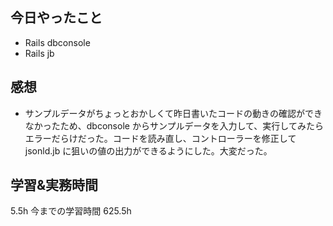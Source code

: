 ## 今日やったこと

- Rails dbconsole
- Rails jb

## 感想

- サンプルデータがちょっとおかしくて昨日書いたコードの動きの確認ができなかったため、dbconsole からサンプルデータを入力して、実行してみたらエラーだらけだった。コードを読み直し、コントローラーを修正して jsonld.jb に狙いの値の出力ができるようにした。大変だった。

## 学習&実務時間

5.5h
今までの学習時間 625.5h
